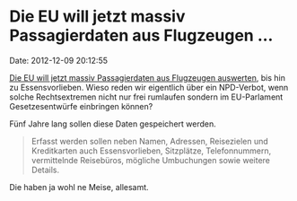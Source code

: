 Die EU will jetzt massiv Passagierdaten aus Flugzeugen \...
===========================================================

Date: 2012-12-09 20:12:55

[Die EU will jetzt massiv Passagierdaten aus Flugzeugen
auswerten](http://ml.spiegel.de/article.do?id=871789), bis hin zu
Essensvorlieben. Wieso reden wir eigentlich über ein NPD-Verbot, wenn
solche Rechtsextremen nicht nur frei rumlaufen sondern im EU-Parlament
Gesetzesentwürfe einbringen können?

Fünf Jahre lang sollen diese Daten gespeichert werden.

> Erfasst werden sollen neben Namen, Adressen, Reisezielen und
> Kreditkarten auch Essensvorlieben, Sitzplätze, Telefonnummern,
> vermittelnde Reisebüros, mögliche Umbuchungen sowie weitere Details.

Die haben ja wohl ne Meise, allesamt.
